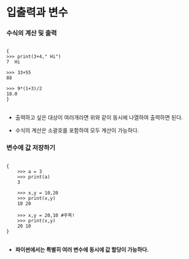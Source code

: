 # 입출력과 변수

### 수식의 계산 및 출력

<pre>
<code>
{
>>> print(3+4," Hi")
7  Hi

>>> 33+55
88

>>> 9*(1+3)/2
18.0
}
</code>
</pre>

-   출력하고 싶은 대상이 여러개라면 위와 같이 동시에 나열하여 출력하면 된다.

-   수식의 계산은 소괄호를 포함하여 모두 계산이 가능하다.

### 변수에 값 저장하기

<pre>
<code>
{
    >>> a = 3
    >>> print(a)
    3

    >>> x,y = 10,20
    >>> print(x,y)
    10 20

    >>> x,y = 20,10 #주목!
    >>> print(x,y)
    20 10
}
</code>
</pre>

-   **파이썬에서는 특별히 여러 변수에 동시에 값 할당이 가능하다.**
